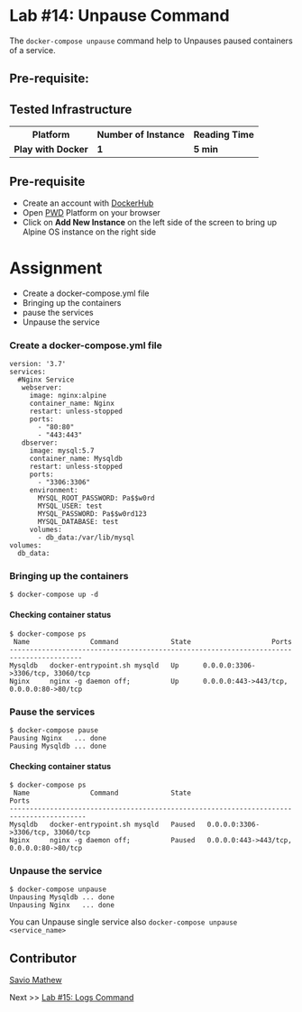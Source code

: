 # Lab #14: Unpause Command
The `docker-compose unpause` command help to Unpauses paused containers of a service.

## Pre-requisite:

## Tested Infrastructure

<table class="tg">
  <tr>
    <th class="tg-yw4l"><b>Platform</b></th>
    <th class="tg-yw4l"><b>Number of Instance</b></th>
    <th class="tg-yw4l"><b>Reading Time</b></th>
    
  </tr>
  <tr>
    <td class="tg-yw4l"><b> Play with Docker</b></td>
    <td class="tg-yw4l"><b>1</b></td>
    <td class="tg-yw4l"><b>5 min</b></td>
    
  </tr>
  
</table>

## Pre-requisite

- Create an account with [DockerHub](https://hub.docker.com)
- Open [PWD](https://labs.play-with-docker.com/) Platform on your browser 
- Click on **Add New Instance** on the left side of the screen to bring up Alpine OS instance on the right side

# Assignment
- Create a docker-compose.yml file
- Bringing up the containers
- pause the services
- Unpause the service
### Create a docker-compose.yml file
```
version: '3.7'
services:
  #Nginx Service
   webserver:
     image: nginx:alpine
     container_name: Nginx
     restart: unless-stopped
     ports:
       - "80:80"
       - "443:443"
   dbserver:
     image: mysql:5.7
     container_name: Mysqldb
     restart: unless-stopped
     ports:
       - "3306:3306"
     environment:
       MYSQL_ROOT_PASSWORD: Pa$$w0rd
       MYSQL_USER: test
       MYSQL_PASSWORD: Pa$$w0rd123
       MYSQL_DATABASE: test 
     volumes:
       - db_data:/var/lib/mysql
volumes:
  db_data:
```

### Bringing up the containers
```
$ docker-compose up -d
```

#### Checking container status
```
$ docker-compose ps
 Name               Command             State                    Ports                  
----------------------------------------------------------------------------------------
Mysqldb   docker-entrypoint.sh mysqld   Up      0.0.0.0:3306->3306/tcp, 33060/tcp       
Nginx     nginx -g daemon off;          Up      0.0.0.0:443->443/tcp, 0.0.0.0:80->80/tcp   
```

### Pause the services
```
$ docker-compose pause
Pausing Nginx   ... done
Pausing Mysqldb ... done
```

#### Checking container status
```
$ docker-compose ps
 Name               Command             State                     Ports                  
-----------------------------------------------------------------------------------------
Mysqldb   docker-entrypoint.sh mysqld   Paused   0.0.0.0:3306->3306/tcp, 33060/tcp       
Nginx     nginx -g daemon off;          Paused   0.0.0.0:443->443/tcp, 0.0.0.0:80->80/tcp
```

### Unpause the service
```
$ docker-compose unpause
Unpausing Mysqldb ... done
Unpausing Nginx   ... done
```
You can Unpause single service also `docker-compose unpause <service_name>`

## Contributor
[Savio Mathew](https://www.linkedin.com/in/saviovettoor)

Next >> [Lab #15: Logs Command](http://dockerlabs.nholuongut.com/intermediate/workshop/DockerCompose/logs_command.html)
